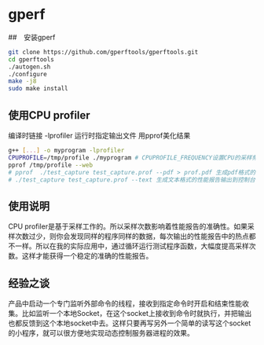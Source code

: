# gperf

##　安装gperf
```bash
git clone https://github.com/gperftools/gperftools.git
cd gperftools
./autogen.sh
./configure
make -j8
sudo make install
```
## 使用CPU profiler
编译时链接 -lprofiler
运行时指定输出文件
用pprof美化结果
```bash
g++ [...] -o myprogram -lprofiler
CPUPROFILE=/tmp/profile ./myprogram # CPUPROFILE_FREQUENCY设置CPU的采样频率
pprof /tmp/profile --web
# pprof  ./test_capture test_capture.prof --pdf > prof.pdf 生成pdf格式的性能报告（层次调用节点有向图）
# ./test_capture test_capture.prof --text 生成文本格式的性能报告输出到控制台

```
## 使用说明
CPU profiler是基于采样工作的。所以采样次数影响着性能报告的准确性。如果采样次数过少，则你会发现同样的程序同样的数据，每次输出的性能报告中的热点都不一样。所以在我的实际应用中，通过循环运行测试程序函数，大幅度提高采样次数。这样才能获得一个稳定的准确的性能报告。

## 经验之谈
产品中启动一个专门监听外部命令的线程，接收到指定命令时开启和结束性能收集。比如监听一个本地Socket，在这个socket上接收到命令时就执行，并把输出也都反馈到这个本地socket中去。这样只要再写另外一个简单的读写这个socket的小程序，就可以很方便地实现动态控制服务器进程的效果。